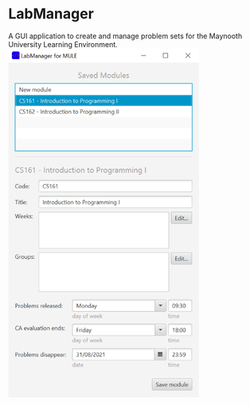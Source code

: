 # LabManager
A GUI application to create and manage problem sets for the Maynooth University Learning Environment.
<img src="src/media/screenshot1.png" alt="screenshot" height="700"/>
